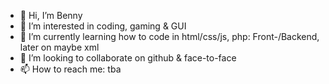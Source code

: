 - 👋 Hi, I’m Benny
- 👀 I’m interested in coding, gaming & GUI
- 🌱 I’m currently learning how to code in html/css/js, php: Front-/Backend, later on maybe xml
- 💞️ I’m looking to collaborate on github & face-to-face
- 📫 How to reach me: tba

<!---
beniwein/beniwein is a ✨ special ✨ repository because its `README.md` (this file) appears on your GitHub profile.
You can click the Preview link to take a look at your changes.
--->
